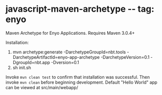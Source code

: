 javascript-maven-archetype -- tag: enyo
==========================

Maven Archetype for Enyo Applications. Requires Maven 3.0.4+

Installation:

1. mvn archetype:generate -DarchetypeGroupId=nbt.tools -DarchetypeArtifactId=enyo-app-archetype -DarchetypeVersion=0.1 -DgroupId=nbt.app -Dversion=0.1
2. sh init.sh

Invoke `mvn clean test` to confirm that installation was successful. Then invoke `mvn clean` before beginning development. Default "Hello World" app can be viewed at src/main/webapp/

